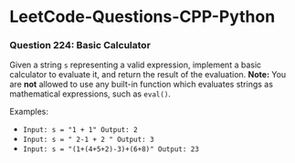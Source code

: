 # LeetCode-Questions-CPP-Python

### Question 224: Basic Calculator
Given a string `s` representing a valid expression, implement a basic calculator to evaluate it, and return the result of the evaluation.
**Note:** You are **not** allowed to use any built-in function which evaluates strings as mathematical expressions, such as `eval()`.

Examples:
- `
Input: s = "1 + 1"
Output: 2
`<br>
- `
Input: s = " 2-1 + 2 "
Output: 3
`<br>
- `
Input: s = "(1+(4+5+2)-3)+(6+8)"
Output: 23
`
